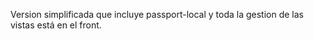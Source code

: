 
Version simplificada que incluye passport-local y toda la gestion de las vistas está en el front.


